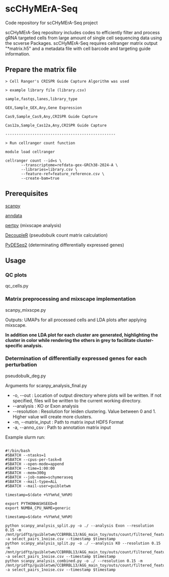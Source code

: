 # scCHyMErA-Seq
Code repository for scCHyMErA-Seq project

scCHyMErA-Seq repository includes codes to efficiently filter and process gRNA targeted cells from large amount of single cell sequencing data using the scverse Packages. scCHyMErA-Seq requires cellranger matrix output "*matrix.h5" and a metadata file with cell barcode and targeting guide information.

## Prepare the matrix file

```
> Cell Ranger's CRISPR Guide Capture Algorithm was used

> example library file (library.csv)

sample,fastqs,lanes,library_type

GEX,Sample_GEX,Any,Gene Expression

Cas9,Sample_Cas9,Any,CRISPR Guide Capture

Cas12a,Sample_Cas12a,Any,CRISPR Guide Capture

-------------------------------------------------

> Run cellranger count function

module load cellranger

cellranger count --id=s \
       --transcriptome=refdata-gex-GRCh38-2024-A \
       --libraries=library.csv \
       --feature-ref=feature_reference.csv \
       --create-bam=true

```

## Prerequisites
[scanpy](https://github.com/scverse/scanpy)

[anndata](https://github.com/scverse/anndata)

[pertpy](https://github.com/scverse/pertpy) (mixscape analysis)

[DecoupleR](https://decoupler-py.readthedocs.io/en/latest/installation.html) (pseudobulk count matrix calculation)

[PyDESeq2](https://pydeseq2.readthedocs.io/en/stable/usage/installation.html) (determinating differentially expressed genes)

## Usage

### QC plots

qc_cells.py

### Matrix preprocessing and mixscape implementation

scanpy_mixscpe.py

Outputs: UMAPs for all processed cells and LDA plots after applying mixscape.

**In addition one LDA plot for each cluster are generated, highlighting the cluster in color while rendering the others in grey to facilitate cluster-specific  analysis.**

### Determination of differentially expressed genes for each perturbation

pseudobulk_deg.py

Arguments for scanpy_analysis_final.py

- -o, --out : Location of output directory where plots will be written. If not specified, files will be written to the current working directory.
- --analysis : KO or Exon analysis
- --resolution : Resolution for leiden clustering. Value between 0 and 1. Higher value will create more clusters.
- -m, --matrix_input : Path to matrix input HDF5 Format
- -a, --anno_csv : Path to annotation matrix input

Example slurm run:

```

#!/bin/bash
#SBATCH --ntasks=1
#SBATCH --cpus-per-task=8
#SBATCH --open-mode=append
#SBATCH --time=1:00:00
#SBATCH --mem=300g
#SBATCH --job-name=schymeraseq
#SBATCH --mail-type=ALL
#SBATCH --mail-user=guibletwm

timestamp=$(date +%Y%m%d_%H%M)

export PYTHONHASHSEED=0
export NUMBA_CPU_NAME=generic

timestamp=$(date +%Y%m%d_%H%M)

python scanpy_analysis_split.py -o ./ --analysis Exon --resolution 0.15 -m /mnt/gridftp/guibletwm/CCBRRBL13/AGG_main_toy/outs/count/filtered_feature_bc_matrix.h5 -a select_pairs_1noise.csv --timestamp $timestamp
python scanpy_analysis_split.py -o ./ --analysis KO --resolution 0.15 -m /mnt/gridftp/guibletwm/CCBRRBL13/AGG_main_toy/outs/count/filtered_feature_bc_matrix.h5 -a select_pairs_1noise.csv --timestamp $timestamp
python scanpy_analysis_combined.py -o ./ --resolution 0.15 -m /mnt/gridftp/guibletwm/CCBRRBL13/AGG_main_toy/outs/count/filtered_feature_bc_matrix.h5 -a select_pairs_1noise.csv --timestamp $timestamp

```
